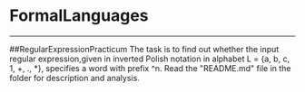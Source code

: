# FormalLanguages
---
##RegularExpressionPracticum
The task is to find out whether the input regular expression,given in inverted Polish notation in alphabet L = {a, b, c, 1, +, ., *}, specifies a word with prefix <letter>^n. 
Read the "README.md" file in the folder for description and analysis.
